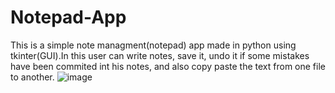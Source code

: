 # Notepad-App
This is a simple note managment(notepad) app made in python using tkinter(GUI).In this user can write notes, save it, undo it if some mistakes have been commited int his notes, and also copy paste the text from one file to another. 
![image](https://user-images.githubusercontent.com/89905014/191563888-bc924aee-9d81-4d5e-9b8b-bceabaa76508.png)
